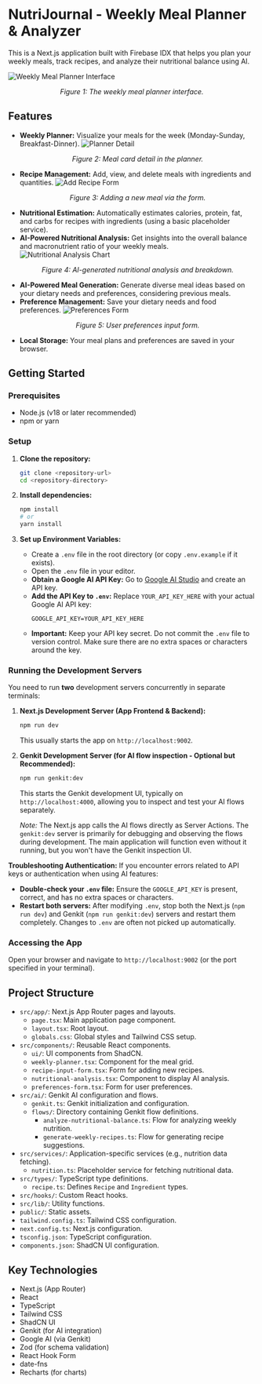 # NutriJournal - Weekly Meal Planner & Analyzer

This is a Next.js application built with Firebase IDX that helps you plan your weekly meals, track recipes, and analyze their nutritional balance using AI.

![Weekly Meal Planner Interface](https://picsum.photos/600/300)
<p align="center" data-ai-hint="weekly planner"><em>Figure 1: The weekly meal planner interface.</em></p>

## Features

*   **Weekly Planner:** Visualize your meals for the week (Monday-Sunday, Breakfast-Dinner).
    ![Planner Detail](https://picsum.photos/300/200)
    <p align="center" data-ai-hint="meal grid"><em>Figure 2: Meal card detail in the planner.</em></p>
*   **Recipe Management:** Add, view, and delete meals with ingredients and quantities.
    ![Add Recipe Form](https://picsum.photos/400/250)
    <p align="center" data-ai-hint="recipe form"><em>Figure 3: Adding a new meal via the form.</em></p>
*   **Nutritional Estimation:** Automatically estimates calories, protein, fat, and carbs for recipes with ingredients (using a basic placeholder service).
*   **AI-Powered Nutritional Analysis:** Get insights into the overall balance and macronutrient ratio of your weekly meals.
    ![Nutritional Analysis Chart](https://picsum.photos/400/250)
    <p align="center" data-ai-hint="nutrition chart"><em>Figure 4: AI-generated nutritional analysis and breakdown.</em></p>
*   **AI-Powered Meal Generation:** Generate diverse meal ideas based on your dietary needs and preferences, considering previous meals.
*   **Preference Management:** Save your dietary needs and food preferences.
    ![Preferences Form](https://picsum.photos/300/200)
    <p align="center" data-ai-hint="user preferences"><em>Figure 5: User preferences input form.</em></p>
*   **Local Storage:** Your meal plans and preferences are saved in your browser.

## Getting Started

### Prerequisites

*   Node.js (v18 or later recommended)
*   npm or yarn

### Setup

1.  **Clone the repository:**
    ```bash
    git clone <repository-url>
    cd <repository-directory>
    ```

2.  **Install dependencies:**
    ```bash
    npm install
    # or
    yarn install
    ```

3.  **Set up Environment Variables:**
    *   Create a `.env` file in the root directory (or copy `.env.example` if it exists).
    *   Open the `.env` file in your editor.
    *   **Obtain a Google AI API Key:** Go to [Google AI Studio](https://aistudio.google.com/app/apikey) and create an API key.
    *   **Add the API Key to `.env`:** Replace `YOUR_API_KEY_HERE` with your actual Google AI API key:
        ```env
        GOOGLE_API_KEY=YOUR_API_KEY_HERE
        ```
    *   **Important:** Keep your API key secret. Do not commit the `.env` file to version control. Make sure there are no extra spaces or characters around the key.

### Running the Development Servers

You need to run **two** development servers concurrently in separate terminals:

1.  **Next.js Development Server (App Frontend & Backend):**
    ```bash
    npm run dev
    ```
    This usually starts the app on `http://localhost:9002`.

2.  **Genkit Development Server (for AI flow inspection - Optional but Recommended):**
    ```bash
    npm run genkit:dev
    ```
    This starts the Genkit development UI, typically on `http://localhost:4000`, allowing you to inspect and test your AI flows separately.

    *Note:* The Next.js app calls the AI flows directly as Server Actions. The `genkit:dev` server is primarily for debugging and observing the flows during development. The main application will function even without it running, but you won't have the Genkit inspection UI.

**Troubleshooting Authentication:** If you encounter errors related to API keys or authentication when using AI features:
*   **Double-check your `.env` file:** Ensure the `GOOGLE_API_KEY` is present, correct, and has no extra spaces or characters.
*   **Restart both servers:** After modifying `.env`, stop both the Next.js (`npm run dev`) and Genkit (`npm run genkit:dev`) servers and restart them completely. Changes to `.env` are often not picked up automatically.

### Accessing the App

Open your browser and navigate to `http://localhost:9002` (or the port specified in your terminal).

## Project Structure

*   `src/app/`: Next.js App Router pages and layouts.
    *   `page.tsx`: Main application page component.
    *   `layout.tsx`: Root layout.
    *   `globals.css`: Global styles and Tailwind CSS setup.
*   `src/components/`: Reusable React components.
    *   `ui/`: UI components from ShadCN.
    *   `weekly-planner.tsx`: Component for the meal grid.
    *   `recipe-input-form.tsx`: Form for adding new recipes.
    *   `nutritional-analysis.tsx`: Component to display AI analysis.
    *   `preferences-form.tsx`: Form for user preferences.
*   `src/ai/`: Genkit AI configuration and flows.
    *   `genkit.ts`: Genkit initialization and configuration.
    *   `flows/`: Directory containing Genkit flow definitions.
        *   `analyze-nutritional-balance.ts`: Flow for analyzing weekly nutrition.
        *   `generate-weekly-recipes.ts`: Flow for generating recipe suggestions.
*   `src/services/`: Application-specific services (e.g., nutrition data fetching).
    *   `nutrition.ts`: Placeholder service for fetching nutritional data.
*   `src/types/`: TypeScript type definitions.
    *   `recipe.ts`: Defines `Recipe` and `Ingredient` types.
*   `src/hooks/`: Custom React hooks.
*   `src/lib/`: Utility functions.
*   `public/`: Static assets.
*   `tailwind.config.ts`: Tailwind CSS configuration.
*   `next.config.ts`: Next.js configuration.
*   `tsconfig.json`: TypeScript configuration.
*   `components.json`: ShadCN UI configuration.

## Key Technologies

*   Next.js (App Router)
*   React
*   TypeScript
*   Tailwind CSS
*   ShadCN UI
*   Genkit (for AI integration)
*   Google AI (via Genkit)
*   Zod (for schema validation)
*   React Hook Form
*   date-fns
*   Recharts (for charts)
